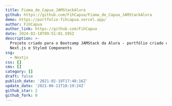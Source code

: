 ```yaml
---
title: Fiama_de_Capua_JAMStackAlura
github: https://github.com/FihCapua/Fiama_de_Capua_JAMStackAlura
demo: https://portfolio-fihcapua.vercel.app/
author: FihCapua
author_link: https://github.com/FihCapua
date: 2024-02-18T09:51:01.595Z
description: >-
  Projeto criado para o Bootcamp JAMStack da Alura - portfólio criado com React,
  Next.js e Styled Components
ssg:
  - Nextjs
css: []
cms: []
category: []
draft: false
publish_date: '2021-02-19T17:48:16Z'
update_date: '2021-06-11T18:19:24Z'
github_star: 2
github_fork: 0
---
```

